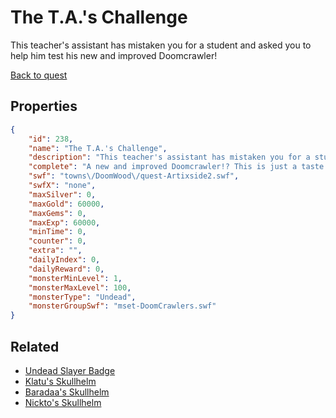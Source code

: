 # The T.A.'s Challenge

This teacher's assistant has mistaken you for a student and asked you to help him test his new and improved Doomcrawler!

[Back to quest](../quests.md)

## Properties

```json
{
    "id": 238,
    "name": "The T.A.'s Challenge",
    "description": "This teacher's assistant has mistaken you for a student and asked you to help him test his new and improved Doomcrawler!",
    "complete": "A new and improved Doomcrawler!? This is just a taste of the horrible and dangerous projects underway in the Necropolis. You and Artix Have to find at way to stop them! But hey... you got some extra credit!",
    "swf": "towns\/DoomWood\/quest-Artixside2.swf",
    "swfX": "none",
    "maxSilver": 0,
    "maxGold": 60000,
    "maxGems": 0,
    "maxExp": 60000,
    "minTime": 0,
    "counter": 0,
    "extra": "",
    "dailyIndex": 0,
    "dailyReward": 0,
    "monsterMinLevel": 1,
    "monsterMaxLevel": 100,
    "monsterType": "Undead",
    "monsterGroupSwf": "mset-DoomCrawlers.swf"
}
```

## Related

- [Undead Slayer Badge](../items/1594-undead-slayer-badge.md)
- [Klatu's Skullhelm](../items/1618-klatu-s-skullhelm.md)
- [Baradaa's Skullhelm](../items/1619-baradaa-s-skullhelm.md)
- [Nickto's Skullhelm](../items/1620-nickto-s-skullhelm.md)

